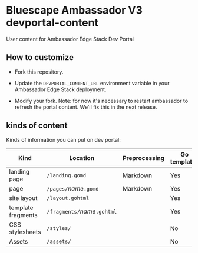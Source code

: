 # Bluescape Ambassador V3 devportal-content
User content for Ambassador Edge Stack Dev Portal

## How to customize

- Fork this repository.

- Update the `DEVPORTAL_CONTENT_URL` environment variable in your Ambassador Edge Stack deployment.

- Modify your fork. Note: for now it's necessary to restart ambassador to refresh the portal content. We'll fix this in the next release.

## kinds of content

Kinds of information you can put on dev portal:

| Kind               | Location                       | Preprocessing | Go templates |
|--------------------|--------------------------------|---------------|--------------|
| landing page       | `/landing.gomd`                | Markdown      | Yes          |
| page               | `/pages/`_name_`.gomd`         | Markdown      | Yes          |
| site layout        | `/layout.gohtml`               |               | Yes          |
| template fragments | `/fragments/`_name_`.gohtml`   |               | Yes          |
| CSS stylesheets    | `/styles/`                     |               | No           |
| Assets             | `/assets/`                     |               | No           |
